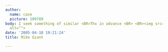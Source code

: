 ```yaml
---
author:
  name: case
  picture: 109789
body: I seek something of similar <BR>Thx in advance <BR> <BR><img src="http://www.typophile.com/forums/messages/83/70037.gif"
  alt="">
date: '2005-04-18 19:21:24'
title: Mike Giant

---
```

